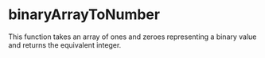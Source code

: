 # binaryArrayToNumber
This function takes an array of ones and zeroes representing a binary value and returns the equivalent integer.
